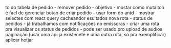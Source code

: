 to do
tabela de pedido - remover pedido - objetivo - mostar como mutaiton é facl de gerenciar
botao de criar pedido - usar form do antd - mostrar selectes com react query cacheandor esultados
nova rota - status de pedidos - já trabalhamos com notificações no emissoras - criar uma rota pra visualizar os status de pedidos - pode ser usado pro upload de audios
paginação (usar uma api ja existenete e uma outra rota, só pra exemplificar)
aplicar hotjar